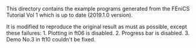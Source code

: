 This directory contains the example programs generated from the FEniCS Tutorial Vol 1 which is up to date (2019.1.0 version).

It is modified to reproduce the original result as must as possible, except these failures:
    1. Plotting in ft06 is disabled.
    2. Progress bar is disabled.
    3. Demo No.3 in ft10 couldn't be fixed.

